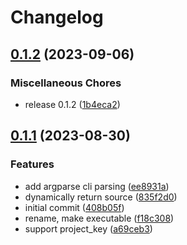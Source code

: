 # Changelog

## [0.1.2](https://github.com/flipt-io/migrator/compare/v0.1.1...v0.1.2) (2023-09-06)


### Miscellaneous Chores

* release 0.1.2 ([1b4eca2](https://github.com/flipt-io/migrator/commit/1b4eca2e4fad8bb63019e247d7dd9562a0530d9e))

## [0.1.1](https://github.com/flipt-io/migrator/compare/v0.1.0...v0.1.1) (2023-08-30)


### Features

* add argparse cli parsing ([ee8931a](https://github.com/flipt-io/migrator/commit/ee8931a2648fe95eda6b519ad0d2558a7f689b3d))
* dynamically return source ([835f2d0](https://github.com/flipt-io/migrator/commit/835f2d035c90a43d8501345c960db74b4ca61ebc))
* initial commit ([408b05f](https://github.com/flipt-io/migrator/commit/408b05f3f64935dce54a2c05e56ace962f25d2e9))
* rename, make executable ([f18c308](https://github.com/flipt-io/migrator/commit/f18c308e3979cabaff26b19ff08e1e83245a74ff))
* support project_key ([a69ceb3](https://github.com/flipt-io/migrator/commit/a69ceb32026f536d4d611dfe1552d026092d366b))
